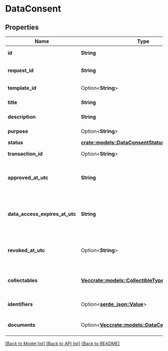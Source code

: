 # DataConsent

## Properties

Name | Type | Description | Notes
------------ | ------------- | ------------- | -------------
**id** | **String** | Data consent id. | 
**request_id** | **String** | Data consent request id. | 
**template_id** | Option<**String**> | Consent template id. | [optional]
**title** | **String** | Consent title. | 
**description** | **String** | Consent description. | 
**purpose** | Option<**String**> | Consent purpose. | [optional]
**status** | [**crate::models::DataConsentStatus**](DataConsentStatus.md) |  | 
**transaction_id** | Option<**String**> | Transaction id. | [optional]
**approved_at_utc** | **String** | Consent approval datetime in UTC timezone. | 
**data_access_expires_at_utc** | **String** | Data access expiration datetime in UTC timezone. | 
**revoked_at_utc** | Option<**String**> | Consent revocation datetime in UTC timezone. | [optional]
**collectables** | [**Vec<crate::models::CollectibleTypes>**](CollectibleTypes.md) | List of supported collectible types. | 
**identifiers** | Option<[**serde_json::Value**](.md)> | Consented identity details. | [optional]
**documents** | Option<[**Vec<crate::models::DataConsentDocument>**](DataConsentDocument.md)> | List of consented documents. | [optional]

[[Back to Model list]](../README.md#documentation-for-models) [[Back to API list]](../README.md#documentation-for-api-endpoints) [[Back to README]](../README.md)


